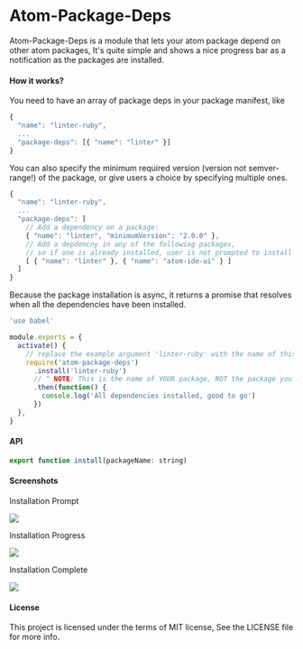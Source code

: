 # Atom-Package-Deps

Atom-Package-Deps is a module that lets your atom package depend on other atom packages, It's quite simple and shows a nice progress bar as a notification as the packages are installed.

#### How it works?

You need to have an array of package deps in your package manifest, like

```js
{
  "name": "linter-ruby",
  ...
  "package-deps": [{ "name": "linter" }]
}
```

You can also specify the minimum required version (version not semver-range!) of the package, or give users a choice by specifying multiple ones.

```js
{
  "name": "linter-ruby",
  ...
  "package-deps": [
    // Add a dependency on a package:
    { "name": "linter", "minimumVersion": "2.0.0" },
    // Add a depdencny in any of the following packages,
    // so if one is already installed, user is not prompted to install the other
    [ { "name": "linter" }, { "name": "atom-ide-ui" } ]
  ]
}
```

Because the package installation is async, it returns a promise that resolves when all the dependencies have been installed.

```js
'use babel'

module.exports = {
  activate() {
    // replace the example argument 'linter-ruby' with the name of this Atom package
    require('atom-package-deps')
      .install('linter-ruby')
      // ^ NOTE: This is the name of YOUR package, NOT the package you want to install.
      .then(function() {
        console.log('All dependencies installed, good to go')
      })
  },
}
```

#### API

```js
export function install(packageName: string)
```

#### Screenshots

Installation Prompt

<img src="https://cloud.githubusercontent.com/assets/4278113/22874485/10df8086-f1e8-11e6-8270-9b9823ba07f3.png">

Installation Progress

<img src="https://cloud.githubusercontent.com/assets/4278113/22874527/59b37c22-f1e8-11e6-968e-dfa857db7664.png">

Installation Complete

<img src="https://cloud.githubusercontent.com/assets/4278113/22874504/32294a88-f1e8-11e6-8741-81e368bb1649.png">

#### License

This project is licensed under the terms of MIT license, See the LICENSE file for more info.
